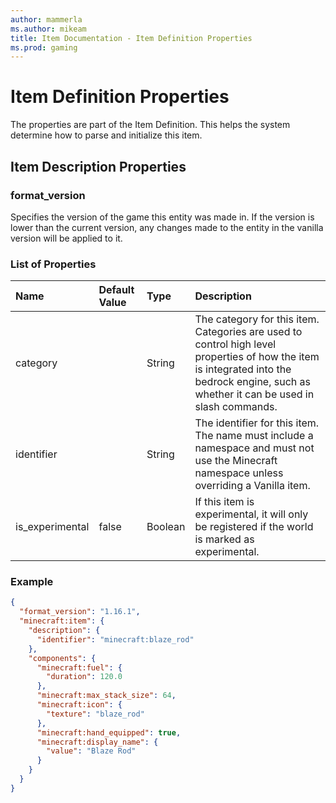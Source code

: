 ```yaml
---
author: mammerla
ms.author: mikeam
title: Item Documentation - Item Definition Properties
ms.prod: gaming
---
```


# Item Definition Properties

The properties are part of the Item Definition. This helps the system determine how to parse and initialize this item.


## Item Description Properties

### format_version

Specifies the version of the game this entity was made in. If the version is lower than the current version, any changes made to the entity in the vanilla version will be applied to it.

### List of Properties

|Name |Default Value  |Type  |Description  |
|:----------|:----------|:----------|:----------|
| category| | String| The category for this item. Categories are used to control high level properties of how the item is integrated into the bedrock engine, such as whether it can be used in slash commands. |
| identifier| | String| The identifier for this item. The name must include a namespace and must not use the Minecraft namespace unless overriding a Vanilla item. |
| is_experimental| false| Boolean| If this item is experimental, it will only be registered if the world is marked as experimental. |

### Example

```json
{
  "format_version": "1.16.1",
  "minecraft:item": {
    "description": {
      "identifier": "minecraft:blaze_rod"
    },
    "components": {
      "minecraft:fuel": {
        "duration": 120.0
      },
      "minecraft:max_stack_size": 64,
      "minecraft:icon": {
        "texture": "blaze_rod"
      },
      "minecraft:hand_equipped": true,
      "minecraft:display_name": {
        "value": "Blaze Rod"
      }
    }
  }
}
```
